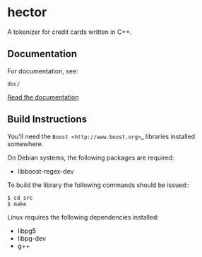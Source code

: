 hector
======

A tokenizer for credit cards written in C++.


Documentation
-------------

For documentation, see:

    doc/

[Read the documentation](https://github.com/mkaerger/hector/blob/master/doc/README.md)


Build Instructions
------------------

You'll need the `Boost <http://www.boost.org>`_ libraries installed somewhere.

On Debian systems, the following packages are required:

- libboost-regex-dev

To build the library the following commands should be issued::

    $ cd src
    $ make

Linux requires the following dependencies installed:
- libpg5
- libpg-dev
- g++



